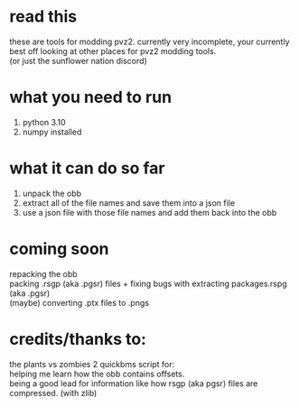 # read this
these are tools for modding pvz2. 
currently very incomplete,
your currently best off looking at other places for pvz2 modding tools.  
(or just the sunflower nation discord)
# what you need to run
1. python 3.10  
2. numpy installed
# what it can do so far  
1. unpack the obb  
2. extract all of the file names and save them into a json file
3. use a json file with those file names and add them back into the obb  
# coming soon
repacking the obb  
packing .rsgp (aka .pgsr) files + fixing bugs with extracting packages.rspg (aka .pgsr)  
(maybe) converting .ptx files to .pngs
# credits/thanks to:
the plants vs zombies 2 quickbms script for:  
helping me learn how the obb contains offsets.  
being a good lead for information like how rsgp (aka pgsr) files are compressed. (with zlib)
